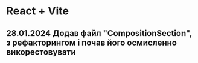 # React + Vite

## 28.01.2024 Додав файл "CompositionSection", з рефакторингом і почав його осмисленно викорестовувати

##
